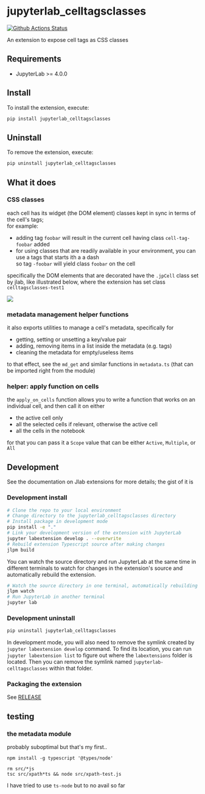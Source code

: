 # jupyterlab_celltagsclasses

[![Github Actions Status](https://github.com/parmentelat/jupyterlab-celltagsclasses/workflows/Build/badge.svg)](https://github.com/parmentelat/jupyterlab-celltagsclasses/actions/workflows/build.yml)

An extension to expose cell tags as CSS classes

## Requirements

- JupyterLab >= 4.0.0

## Install

To install the extension, execute:

```bash
pip install jupyterlab_celltagsclasses
```

## Uninstall

To remove the extension, execute:

```bash
pip uninstall jupyterlab_celltagsclasses
```

## What it does

### CSS classes

each cell has its widget (the DOM element) classes kept in sync in terms of the cell's tags;  
for example:

- adding tag `foobar` will result in the current cell having class `cell-tag-foobar` added
- for using classes that are readily available in your environment, you can use a tags that starts ith a a dash  
  so tag `-foobar` will yield class `foobar` on the cell

specifically the DOM elements that are decorated have the `.jpCell` class set by jlab, like illustrated below, where the extension has set class `celltagsclasses-test1`

![](media/screenshot.png)

### metadata management helper functions

it also exports utilities to manage a cell's metadata, specifically for

- getting, setting or unsetting a key/value pair
- adding, removing items in a list inside the metadata (e.g. tags)
- cleaning the metadata for empty/useless items

to that effect, see the `md_get` and similar functions in `metadata.ts` (that can be imported right from the module)

### helper: apply function on cells

the `apply_on_cells` function allows you to write a function that works on an individual cell, and then call it on either

- the active cell only
- all the selected cells if relevant, otherwise the active cell
- all the cells in the notebook

for that you can pass it a `Scope` value that can be either `Active`, `Multiple`, or `All`

## Development

See the documentation on Jlab extensions for more details; the gist of it is

### Development install

```bash
# Clone the repo to your local environment
# Change directory to the jupyterlab_celltagsclasses directory
# Install package in development mode
pip install -e "."
# Link your development version of the extension with JupyterLab
jupyter labextension develop . --overwrite
# Rebuild extension Typescript source after making changes
jlpm build
```

You can watch the source directory and run JupyterLab at the same time in different terminals to watch for changes in the extension's source and automatically rebuild the extension.

```bash
# Watch the source directory in one terminal, automatically rebuilding when needed
jlpm watch
# Run JupyterLab in another terminal
jupyter lab
```

### Development uninstall

```bash
pip uninstall jupyterlab_celltagsclasses
```

In development mode, you will also need to remove the symlink created by `jupyter labextension develop`
command. To find its location, you can run `jupyter labextension list` to figure out where the `labextensions`
folder is located. Then you can remove the symlink named `jupyterlab-celltagsclasses` within that folder.

### Packaging the extension

See [RELEASE](RELEASE.md)

## testing

### the metadata module

probably suboptimal but that's my first..

```terminal
npm install -g typescript '@types/node'
```

```terminal
rm src/*js
tsc src/xpath*ts && node src/xpath-test.js
```

I have tried to use `ts-node` but to no avail so far
